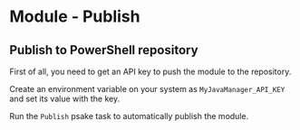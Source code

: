 # Module - Publish

## Publish to PowerShell repository

First of all, you need to get an API key to push the module to the repository.

Create an environment variable on your system as `MyJavaManager_API_KEY` and set its value with the key.

Run the `Publish` psake task to automatically publish the module.
